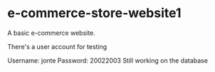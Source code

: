 # e-commerce-store-website1
A basic e-commerce website.

There's a user account for testing

Username: jonte
Password: 20022003
Still working on the database
